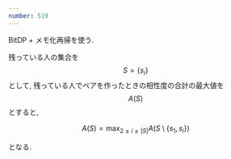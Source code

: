 ```yaml
---
number: 519
---
```

BitDP + メモ化再帰を使う.

残っている人の集合を $$ S = \{ s_i \} $$ として, 残っている人でペアを作ったときの相性度の合計の最大値を $$ A(S) $$ とすると,

$$
A(S) = \max_{2 \geq i \geq \vert S \vert} A(S \setminus \{ s_1, s_i \})
$$

となる.
